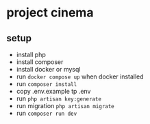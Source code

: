 # project cinema

## setup

* install php
* install composer
* install docker or mysql
* run `docker compose up` when docker installed
* run `composer install`
* copy .env.example tp .env
* run `php artisan key:generate`
* run migration `php artisan migrate`
* run `composer run dev`
